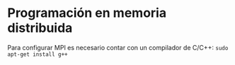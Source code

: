 # Programación en memoria distribuida
Para configurar MPI es necesario contar con un compilador de C/C++: ```sudo apt-get install g++```
